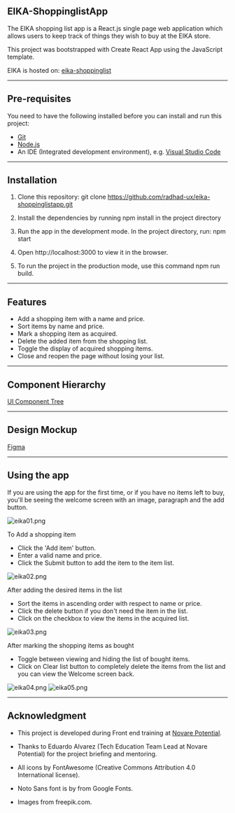 ## **EIKA-ShoppinglistApp**

The EIKA shopping list app is a React.js single page web application which allows users to keep track of things they wish to buy at the EIKA store.

This project was bootstrapped with Create React App using the JavaScript template.

EIKA is hosted on: [eika-shoppinglist](https://eika-shoppinglistapp.web.app/)

---

## Pre-requisites

You need to have the following installed before you can install and run this project:

- [Git](https://git-scm.com/book/en/v2/Getting-Started-Installing-Git)
- [Node.js](https://nodejs.org/en/download/)
- An IDE (Integrated development environment), e.g. [Visual Studio Code](https://code.visualstudio.com/download)

---

## Installation

1. Clone this repository: git clone https://github.com/radhad-ux/eika-shoppinglistapp.git

2. Install the dependencies by running npm install in the project directory

3. Run the app in the development mode. In the project directory, run: npm start

4. Open http://localhost:3000 to view it in the browser.

5. To run the project in the production mode, use this command npm run build.

---

## Features

- Add a shopping item with a name and price.
- Sort items by name and price.
- Mark a shopping item as acquired.
- Delete the added item from the shopping list.
- Toggle the display of acquired shopping items.
- Close and reopen the page without losing your list.

---

## Component Hierarchy

[UI Component Tree](https://whimsical.com/eika-shoppinglistapp-CLTiEv7HrSGBBQo3G86mFr)

---

## Design Mockup

[Figma](https://www.figma.com/file/Bz6kGmXNJaqTWHduZm5BAJ/Eika-ShoppingListApp?node-id=0%3A1)

---

## Using the app

If you are using the app for the first time, or if you have no items left to buy, you'll be seeing the welcome screen with an image, paragraph and the add button.

![eika01.png](src/img/screenshot01.png)

To Add a shopping item

- Click the 'Add item' button.
- Enter a valid name and price.
- Click the Submit button to add the item to the item list.

![eika02.png](src/img/eika02.png)

After adding the desired items in the list

- Sort the items in ascending order with respect to name or price.
- Click the delete button if you don't need the item in the list.
- Click on the checkbox to view the items in the acquired list.

![eika03.png](src/img/eika03.png)

After marking the shopping items as bought

- Toggle between viewing and hiding the list of bought items.
- Click on Clear list button to completely delete the items from the list and you can view the Welcome screen back.

![eika04.png](src/img/eika04.png)
![eika05.png](src/img/eika05.png)

---

## Acknowledgment

- This project is developed during Front end training at [Novare Potential](https://www.novarepotential.com/).

- Thanks to Eduardo Alvarez (Tech Education Team Lead at Novare Potential) for the project briefing and mentoring.

- All icons by FontAwesome (Creative Commons Attribution 4.0 International license).
- Noto Sans font is by from Google Fonts.
- Images from freepik.com.
